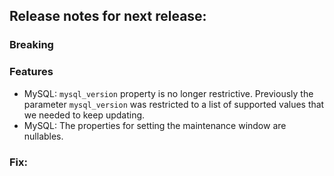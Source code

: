 ## Release notes for next release:

### Breaking


### Features
- MySQL: `mysql_version` property is no longer restrictive. Previously the parameter `mysql_version` was restricted to a list of supported values that we needed to keep updating.
- MySQL: The properties for setting the maintenance window are nullables.

### Fix:
